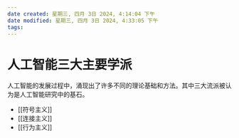 ```yaml
---
date created: 星期三, 四月 3日 2024, 4:14:04 下午
date modified: 星期三, 四月 3日 2024, 4:33:05 下午
tags: 
---
```


# 人工智能三大主要学派

人工智能的发展过程中，涌现出了许多不同的理论基础和方法。其中三大流派被认为是人工智能研究中的基石。

- [[符号主义]]
- [[连接主义]]
- [[行为主义]]
